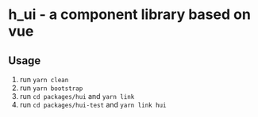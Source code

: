 # h_ui - a component library based on vue

## Usage

1. run `yarn clean`
2. run `yarn bootstrap`
3. run `cd packages/hui` and `yarn link`
4. run `cd packages/hui-test` and `yarn link hui`
